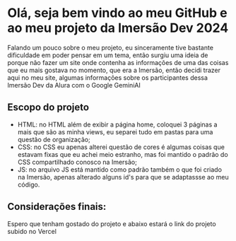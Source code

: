 <h1>Olá, seja bem vindo ao meu GitHub e ao meu projeto da Imersão Dev 2024</h1>
<p>
  Falando um pouco sobre o meu projeto, eu sinceramente tive bastante dificuldade em poder pensar em um tema, então surgiu uma ideia de porque não fazer
  um site onde contenha as informações de uma das coisas que eu mais gostava no momento, que era a Imersão, então decidi trazer aqui no meu site, 
  algumas informações sobre os participantes dessa Imersão Dev da Alura com o Google GeminiAI
</p>
<h2>Escopo do projeto</h2>
<ul>
  <li>HTML: no HTML além de exibir a página home, coloquei 3 páginas a mais que são as minha views, eu separei tudo em pastas para uma questão de organização;</li>
  <li>CSS: no CSS eu apenas alterei questão de cores é algumas coisas que estavam fixas que eu achei meio estranho, mas foi mantido o padrão do CSS compartilhado conosco na Imersão;</li>
  <li>JS: no arquivo JS está mantido como padrão também o que foi criado na Imersão, apenas alterado alguns id's para que se adaptassse ao meu código.</li>
</ul>
<h2>Considerações finais:</h2>
<p>Espero que tenham gostado do projeto e abaixo estará o link do projeto subido no Vercel <br> </p>
